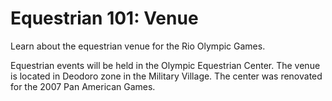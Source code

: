 Equestrian 101: Venue
=====================

Learn about the equestrian venue for the Rio Olympic Games.

Equestrian events will be held in the Olympic Equestrian Center. The venue is located in Deodoro zone in the Military Village. The center was renovated for the 2007 Pan American Games.


